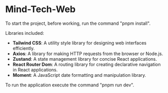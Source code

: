 # Mind-Tech-Web

To start the project, before working, run the command "pnpm install".

Libraries included:

- **Tailwind CSS**: A utility style library for designing web interfaces efficiently.
- **Axios**: A library for making HTTP requests from the browser or Node.js.
- **Zustand**: A state management library for concise React applications.
- **React Router Dom**: A routing library for creating declarative navigation in React applications.
- **Moment**: A JavaScript date formatting and manipulation library.

To run the application execute the command "pnpm run dev".
